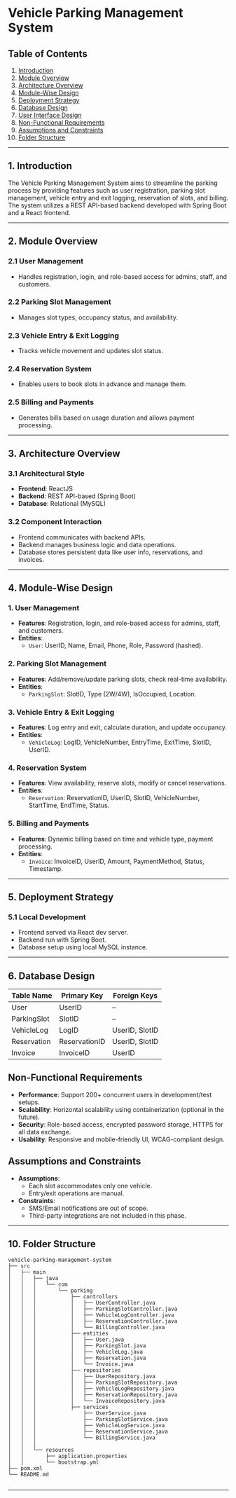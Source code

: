 # Vehicle Parking Management System

## Table of Contents
1. [Introduction](#introduction)  
2. [Module Overview](#module-overview)  
3. [Architecture Overview](#architecture-overview)  
4. [Module-Wise Design](#module-wise-design)  
5. [Deployment Strategy](#deployment-strategy)  
6. [Database Design](#database-design)  
7. [User Interface Design](#user-interface-design)  
8. [Non-Functional Requirements](#non-functional-requirements)  
9. [Assumptions and Constraints](#assumptions-and-constraints)  
10. [Folder Structure](#folder-structure)  

---

## 1. Introduction
The Vehicle Parking Management System aims to streamline the parking process by providing features such as user registration, parking slot management, vehicle entry and exit logging, reservation of slots, and billing. The system utilizes a REST API-based backend developed with Spring Boot and a React frontend.  

---

## 2. Module Overview
### 2.1 User Management
- Handles registration, login, and role-based access for admins, staff, and customers.

### 2.2 Parking Slot Management
- Manages slot types, occupancy status, and availability.

### 2.3 Vehicle Entry & Exit Logging
- Tracks vehicle movement and updates slot status.

### 2.4 Reservation System
- Enables users to book slots in advance and manage them.

### 2.5 Billing and Payments
- Generates bills based on usage duration and allows payment processing.

---

## 3. Architecture Overview
### 3.1 Architectural Style
- **Frontend**: ReactJS  
- **Backend**: REST API-based (Spring Boot)  
- **Database**: Relational (MySQL)  

### 3.2 Component Interaction
- Frontend communicates with backend APIs.  
- Backend manages business logic and data operations.  
- Database stores persistent data like user info, reservations, and invoices.  

---

## 4. Module-Wise Design

### 1. User Management
- **Features**: Registration, login, and role-based access for admins, staff, and customers.
- **Entities**:
    - `User`: UserID, Name, Email, Phone, Role, Password (hashed).

### 2. Parking Slot Management
- **Features**: Add/remove/update parking slots, check real-time availability.
- **Entities**:
    - `ParkingSlot`: SlotID, Type (2W/4W), IsOccupied, Location.

### 3. Vehicle Entry & Exit Logging
- **Features**: Log entry and exit, calculate duration, and update occupancy.
- **Entities**:
    - `VehicleLog`: LogID, VehicleNumber, EntryTime, ExitTime, SlotID, UserID.

### 4. Reservation System
- **Features**: View availability, reserve slots, modify or cancel reservations.
- **Entities**:
    - `Reservation`: ReservationID, UserID, SlotID, VehicleNumber, StartTime, EndTime, Status.

### 5. Billing and Payments
- **Features**: Dynamic billing based on time and vehicle type, payment processing.
- **Entities**:
    - `Invoice`: InvoiceID, UserID, Amount, PaymentMethod, Status, Timestamp.
---

## 5. Deployment Strategy
### 5.1 Local Development
- Frontend served via React dev server.  
- Backend run with Spring Boot.  
- Database setup using local MySQL instance.  

---

## 6. Database Design
| Table Name   | Primary Key   | Foreign Keys         |  
|--------------|---------------|----------------------|  
| User         | UserID        | –                    |  
| ParkingSlot  | SlotID        | –                    |  
| VehicleLog   | LogID         | UserID, SlotID       |  
| Reservation  | ReservationID | UserID, SlotID       |  
| Invoice      | InvoiceID     | UserID               |  

## Non-Functional Requirements
- **Performance**: Support 200+ concurrent users in development/test setups.
- **Scalability**: Horizontal scalability using containerization (optional in the future).
- **Security**: Role-based access, encrypted password storage, HTTPS for all data exchange.
- **Usability**: Responsive and mobile-friendly UI, WCAG-compliant design.

## Assumptions and Constraints
- **Assumptions**:
    - Each slot accommodates only one vehicle.
    - Entry/exit operations are manual.
- **Constraints**:
    - SMS/Email notifications are out of scope.
    - Third-party integrations are not included in this phase.

---

## 10. Folder Structure
```
vehicle-parking-management-system
├── src
│   ├── main
│   │   ├── java
│   │   │   └── com
│   │   │       └── parking
│   │   │           ├── controllers
│   │   │           │   ├── UserController.java
│   │   │           │   ├── ParkingSlotController.java
│   │   │           │   ├── VehicleLogController.java
│   │   │           │   ├── ReservationController.java
│   │   │           │   └── BillingController.java
│   │   │           ├── entities
│   │   │           │   ├── User.java
│   │   │           │   ├── ParkingSlot.java
│   │   │           │   ├── VehicleLog.java
│   │   │           │   ├── Reservation.java
│   │   │           │   └── Invoice.java
│   │   │           ├── repositories
│   │   │           │   ├── UserRepository.java
│   │   │           │   ├── ParkingSlotRepository.java
│   │   │           │   ├── VehicleLogRepository.java
│   │   │           │   ├── ReservationRepository.java
│   │   │           │   └── InvoiceRepository.java
│   │   │           ├── services
│   │   │               ├── UserService.java
│   │   │               ├── ParkingSlotService.java
│   │   │               ├── VehicleLogService.java
│   │   │               ├── ReservationService.java
│   │   │               └── BillingService.java
│   │   │ 
│   │   └── resources
│   │       ├── application.properties
│   │       └── bootstrap.yml
├── pom.xml
└── README.md
 
```

---  
